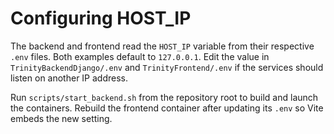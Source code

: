 # Configuring HOST_IP

The backend and frontend read the `HOST_IP` variable from their respective
`.env` files. Both examples default to `127.0.0.1`. Edit the value in
`TrinityBackendDjango/.env` and `TrinityFrontend/.env` if the services should
listen on another IP address.

Run `scripts/start_backend.sh` from the repository root to build and launch the
containers. Rebuild the frontend container after updating its `.env` so Vite
embeds the new setting.

